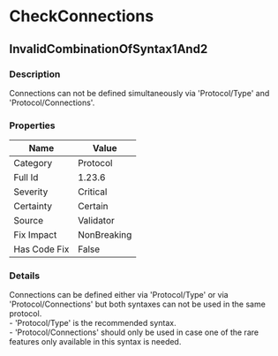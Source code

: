 ﻿---  
uid: Validator_1_23_6  
---

# CheckConnections

## InvalidCombinationOfSyntax1And2

### Description

Connections can not be defined simultaneously via 'Protocol\/Type' and 'Protocol\/Connections'.

### Properties

| Name         | Value       |
| ------------ | ----------- |
| Category     | Protocol    |
| Full Id      | 1.23.6      |
| Severity     | Critical    |
| Certainty    | Certain     |
| Source       | Validator   |
| Fix Impact   | NonBreaking |
| Has Code Fix | False       |

### Details

Connections can be defined either via 'Protocol\/Type' or via 'Protocol\/Connections' but both syntaxes can not be used in the same protocol.  
\- 'Protocol\/Type' is the recommended syntax.  
\- 'Protocol\/Connections' should only be used in case one of the rare features only available in this syntax is needed.
